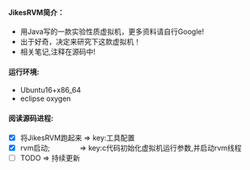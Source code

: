 #### JikesRVM简介：
- 用Java写的一款实验性质虚拟机，更多资料请自行Google!
- 出于好奇，决定来研究下这款虚拟机！
- 相关笔记,注释在源码中!

#### 运行环境:
- Ubuntu16+x86_64
- eclipse oxygen  
    
#### 阅读源码进程:
- [x] 将JikesRVM跑起来         => key:工具配置
- [x] rvm启动;                => key:c代码初始化虚拟机运行参数,并启动rvm线程
- [ ] TODO => 持续更新
  
